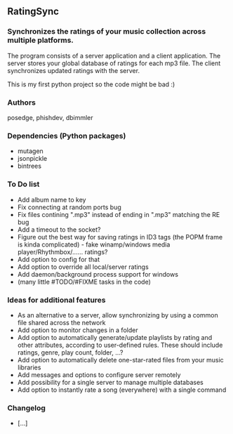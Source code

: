 ## RatingSync

### Synchronizes the ratings of your music collection across multiple platforms.

The program consists of a server application and a client application.
The server stores your global database of ratings for each mp3 file.
The client synchronizes updated ratings with the server.

This is my first python project so the code might be bad :)

### Authors
posedge, phishdev, dbimmler

### Dependencies (Python packages)
* mutagen
* jsonpickle
* bintrees

### To Do list
* Add album name to key
* Fix connecting at random ports bug
* Fix files contining ".mp3" instead of ending in ".mp3" matching the RE bug
* Add a timeout to the socket?
* Figure out the best way for saving ratings in ID3 tags (the POPM frame is kinda complicated) - fake winamp/windows media player/Rhythmbox/...... ratings?
* Add option to config for that
* Add option to override all local/server ratings
* Add daemon/background process support for windows
* (many little #TODO/#FIXME tasks in the code)

### Ideas for additional features
* As an alternative to a server, allow synchronizing by using a common file shared across the network
* Add option to monitor changes in a folder
* Add option to automatically generate/update playlists by rating and other attributes, according to user-defined rules. These should include ratings, genre, play count, folder, ...?
* Add option to automatically delete one-star-rated files from your music libraries
* Add messages and options to configure server remotely
* Add possibility for a single server to manage multiple databases
* Add option to instantly rate a song (everywhere) with a single command

### Changelog
* [...]
